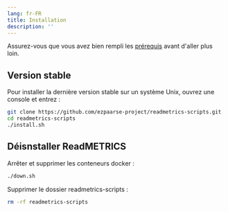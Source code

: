 ```yaml
---
lang: fr-FR
title: Installation
description: ''
---
```


Assurez-vous que vous avez bien rempli les [prérequis](requirements) avant d'aller plus loin.

## Version stable

Pour installer la dernière version stable sur un système Unix, ouvrez une console et entrez :

```bash
git clone https://github.com/ezpaarse-project/readmetrics-scripts.git
cd readmetrics-scripts
./install.sh
```

## Déisnstaller ReadMETRICS

Arrêter et supprimer les conteneurs docker :

```bash
./down.sh
```

Supprimer le dossier readmetrics-scripts :

```bash
rm -rf readmetrics-scripts
```